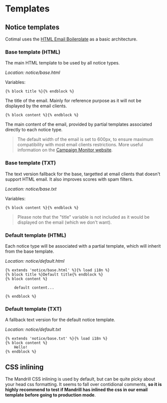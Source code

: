 Templates
=========

Notice templates
----------------

Cotimal uses the [HTML Email Boilerplate](http://htmlemailboilerplate.com/) as a basic architecture.

### Base template (HTML)

The main HTML template to be used by all notice types.

_Location: notice/base.html_

Variables:

	{% block title %}{% endblock %}
	
The title of the email. Mainly for reference purpose as it will not be displayed by the email clients.

	{% block content %}{% endblock %}
	
The main content of the email, provided by partial templates associated directly to each notice type.

> The default width of the email is set to 600px, to ensure maximum compatibility with most email clients restrictions. More useful information on the [Campaign Monitor website](http://www.campaignmonitor.com/resources/will-it-work/width/).

### Base template (TXT)

The text version fallback for the base, targetted at email clients that doesn't support HTML email. It also improves scores with spam filters.

_Location: notice/base.txt_

Variables:

	{% block content %}{% endblock %}
	
> Please note that the "title" variable is not included as it would be displayed on the email (which we don't want).

### Default template (HTML)

Each notice type will be associated with a partial template, which will inherit from the base template.

_Location: notice/default.html_

	{% extends 'notice/base.html' %}{% load i18n %}
	{% block title %}Default title{% endblock %}
	{% block content %}

		default content...

	{% endblock %}
	
### Default template (TXT)

A fallback text version for the default notice template.

_Location: notice/default.txt_

	{% extends 'notice/base.txt' %}{% load i18n %}
	{% block content %}
		Hello!
	{% endblock %}

CSS inlining
------------

The Mandrill CSS inlining is used by default, but can be quite picky about your head css formatting. It seems to fall over contidional comments, **so it is highly recommend to test if Mandrill has inlined the css in our email template before going to production mode**.